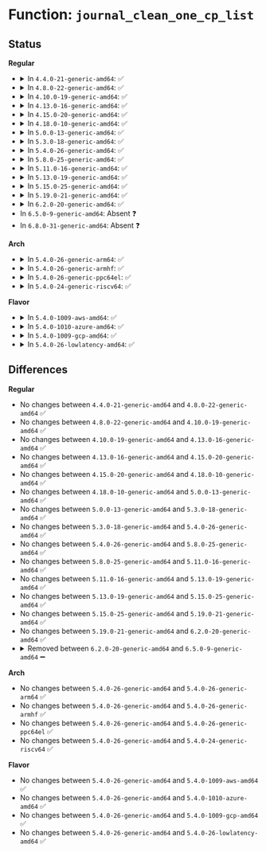# Function: <code>journal_clean_one_cp_list</code>

## Status
<b>Regular</b>
<ul>
<li>
<details>
<summary>In <code>4.4.0-21-generic-amd64</code>: ✅</summary>

```c
int journal_clean_one_cp_list(struct journal_head * jh, bool destroy)
```

```json
{
  "name": "journal_clean_one_cp_list",
  "collision_type": "Unique Static",
  "inline_type": "No",
  "funcs": [
    {
      "addr": 18446744071581913696,
      "name": "journal_clean_one_cp_list",
      "external": false,
      "loc": "fs/jbd2/checkpoint.c:425",
      "file": "fs/jbd2/checkpoint.c",
      "inline": "seen, unknown",
      "caller_inline": [],
      "caller_func": [
        "fs/jbd2/checkpoint.c:__jbd2_journal_clean_checkpoint_list",
        "fs/jbd2/checkpoint.c:__jbd2_journal_clean_checkpoint_list"
      ]
    }
  ],
  "symbols": [
    {
      "addr": 18446744071581913696,
      "name": "journal_clean_one_cp_list",
      "section": ".text",
      "bind": "STB_LOCAL",
      "size": 177
    }
  ]
}
```
</details>
</li>
<li>
<details>
<summary>In <code>4.8.0-22-generic-amd64</code>: ✅</summary>

```c
int journal_clean_one_cp_list(struct journal_head * jh, bool destroy)
```

```json
{
  "name": "journal_clean_one_cp_list",
  "collision_type": "Unique Static",
  "inline_type": "No",
  "funcs": [
    {
      "addr": 18446744071582100688,
      "name": "journal_clean_one_cp_list",
      "external": false,
      "loc": "fs/jbd2/checkpoint.c:425",
      "file": "fs/jbd2/checkpoint.c",
      "inline": "seen, unknown",
      "caller_inline": [],
      "caller_func": [
        "fs/jbd2/checkpoint.c:__jbd2_journal_clean_checkpoint_list",
        "fs/jbd2/checkpoint.c:__jbd2_journal_clean_checkpoint_list"
      ]
    }
  ],
  "symbols": [
    {
      "addr": 18446744071582100688,
      "name": "journal_clean_one_cp_list",
      "section": ".text",
      "bind": "STB_LOCAL",
      "size": 170
    }
  ]
}
```
</details>
</li>
<li>
<details>
<summary>In <code>4.10.0-19-generic-amd64</code>: ✅</summary>

```c
int journal_clean_one_cp_list(struct journal_head * jh, bool destroy)
```

```json
{
  "name": "journal_clean_one_cp_list",
  "collision_type": "Unique Static",
  "inline_type": "No",
  "funcs": [
    {
      "addr": 18446744071582190784,
      "name": "journal_clean_one_cp_list",
      "external": false,
      "loc": "fs/jbd2/checkpoint.c:425",
      "file": "fs/jbd2/checkpoint.c",
      "inline": "seen, unknown",
      "caller_inline": [],
      "caller_func": [
        "fs/jbd2/checkpoint.c:__jbd2_journal_clean_checkpoint_list",
        "fs/jbd2/checkpoint.c:__jbd2_journal_clean_checkpoint_list"
      ]
    }
  ],
  "symbols": [
    {
      "addr": 18446744071582190784,
      "name": "journal_clean_one_cp_list",
      "section": ".text",
      "bind": "STB_LOCAL",
      "size": 166
    }
  ]
}
```
</details>
</li>
<li>
<details>
<summary>In <code>4.13.0-16-generic-amd64</code>: ✅</summary>

```c
int journal_clean_one_cp_list(struct journal_head * jh, bool destroy)
```

```json
{
  "name": "journal_clean_one_cp_list",
  "collision_type": "Unique Static",
  "inline_type": "No",
  "funcs": [
    {
      "addr": 18446744071582276640,
      "name": "journal_clean_one_cp_list",
      "external": false,
      "loc": "fs/jbd2/checkpoint.c:425",
      "file": "fs/jbd2/checkpoint.c",
      "inline": "seen, unknown",
      "caller_inline": [],
      "caller_func": [
        "fs/jbd2/checkpoint.c:__jbd2_journal_clean_checkpoint_list",
        "fs/jbd2/checkpoint.c:__jbd2_journal_clean_checkpoint_list"
      ]
    }
  ],
  "symbols": [
    {
      "addr": 18446744071582276640,
      "name": "journal_clean_one_cp_list",
      "section": ".text",
      "bind": "STB_LOCAL",
      "size": 166
    }
  ]
}
```
</details>
</li>
<li>
<details>
<summary>In <code>4.15.0-20-generic-amd64</code>: ✅</summary>

```c
int journal_clean_one_cp_list(struct journal_head * jh, bool destroy)
```

```json
{
  "name": "journal_clean_one_cp_list",
  "collision_type": "Unique Static",
  "inline_type": "No",
  "funcs": [
    {
      "addr": 18446744071582425792,
      "name": "journal_clean_one_cp_list",
      "external": false,
      "loc": "fs/jbd2/checkpoint.c:425",
      "file": "fs/jbd2/checkpoint.c",
      "inline": "seen, unknown",
      "caller_inline": [],
      "caller_func": [
        "fs/jbd2/checkpoint.c:__jbd2_journal_clean_checkpoint_list",
        "fs/jbd2/checkpoint.c:__jbd2_journal_clean_checkpoint_list"
      ]
    }
  ],
  "symbols": [
    {
      "addr": 18446744071582425792,
      "name": "journal_clean_one_cp_list",
      "section": ".text",
      "bind": "STB_LOCAL",
      "size": 160
    }
  ]
}
```
</details>
</li>
<li>
<details>
<summary>In <code>4.18.0-10-generic-amd64</code>: ✅</summary>

```c
int journal_clean_one_cp_list(struct journal_head * jh, bool destroy)
```

```json
{
  "name": "journal_clean_one_cp_list",
  "collision_type": "Unique Static",
  "inline_type": "No",
  "funcs": [
    {
      "addr": 18446744071582615984,
      "name": "journal_clean_one_cp_list",
      "external": false,
      "loc": "fs/jbd2/checkpoint.c:422",
      "file": "fs/jbd2/checkpoint.c",
      "inline": "seen, unknown",
      "caller_inline": [],
      "caller_func": [
        "fs/jbd2/checkpoint.c:__jbd2_journal_clean_checkpoint_list",
        "fs/jbd2/checkpoint.c:__jbd2_journal_clean_checkpoint_list"
      ]
    }
  ],
  "symbols": [
    {
      "addr": 18446744071582615984,
      "name": "journal_clean_one_cp_list",
      "section": ".text",
      "bind": "STB_LOCAL",
      "size": 160
    }
  ]
}
```
</details>
</li>
<li>
<details>
<summary>In <code>5.0.0-13-generic-amd64</code>: ✅</summary>

```c
int journal_clean_one_cp_list(struct journal_head * jh, bool destroy)
```

```json
{
  "name": "journal_clean_one_cp_list",
  "collision_type": "Unique Static",
  "inline_type": "No",
  "funcs": [
    {
      "addr": 18446744071582717728,
      "name": "journal_clean_one_cp_list",
      "external": false,
      "loc": "fs/jbd2/checkpoint.c:422",
      "file": "fs/jbd2/checkpoint.c",
      "inline": "seen, unknown",
      "caller_inline": [],
      "caller_func": [
        "fs/jbd2/checkpoint.c:__jbd2_journal_clean_checkpoint_list",
        "fs/jbd2/checkpoint.c:__jbd2_journal_clean_checkpoint_list"
      ]
    }
  ],
  "symbols": [
    {
      "addr": 18446744071582717728,
      "name": "journal_clean_one_cp_list",
      "section": ".text",
      "bind": "STB_LOCAL",
      "size": 160
    }
  ]
}
```
</details>
</li>
<li>
<details>
<summary>In <code>5.3.0-18-generic-amd64</code>: ✅</summary>

```c
int journal_clean_one_cp_list(struct journal_head * jh, bool destroy)
```

```json
{
  "name": "journal_clean_one_cp_list",
  "collision_type": "Unique Static",
  "inline_type": "No",
  "funcs": [
    {
      "addr": 18446744071582891328,
      "name": "journal_clean_one_cp_list",
      "external": false,
      "loc": "fs/jbd2/checkpoint.c:434",
      "file": "fs/jbd2/checkpoint.c",
      "inline": "seen, unknown",
      "caller_inline": [],
      "caller_func": [
        "fs/jbd2/checkpoint.c:__jbd2_journal_clean_checkpoint_list",
        "fs/jbd2/checkpoint.c:__jbd2_journal_clean_checkpoint_list"
      ]
    }
  ],
  "symbols": [
    {
      "addr": 18446744071582891328,
      "name": "journal_clean_one_cp_list",
      "section": ".text",
      "bind": "STB_LOCAL",
      "size": 156
    }
  ]
}
```
</details>
</li>
<li>
<details>
<summary>In <code>5.4.0-26-generic-amd64</code>: ✅</summary>

```c
int journal_clean_one_cp_list(struct journal_head * jh, bool destroy)
```

```json
{
  "name": "journal_clean_one_cp_list",
  "collision_type": "Unique Static",
  "inline_type": "No",
  "funcs": [
    {
      "addr": 18446744071582997936,
      "name": "journal_clean_one_cp_list",
      "external": false,
      "loc": "fs/jbd2/checkpoint.c:434",
      "file": "fs/jbd2/checkpoint.c",
      "inline": "seen, unknown",
      "caller_inline": [],
      "caller_func": [
        "fs/jbd2/checkpoint.c:__jbd2_journal_clean_checkpoint_list",
        "fs/jbd2/checkpoint.c:__jbd2_journal_clean_checkpoint_list"
      ]
    }
  ],
  "symbols": [
    {
      "addr": 18446744071582997936,
      "name": "journal_clean_one_cp_list",
      "section": ".text",
      "bind": "STB_LOCAL",
      "size": 156
    }
  ]
}
```
</details>
</li>
<li>
<details>
<summary>In <code>5.8.0-25-generic-amd64</code>: ✅</summary>

```c
int journal_clean_one_cp_list(struct journal_head * jh, bool destroy)
```

```json
{
  "name": "journal_clean_one_cp_list",
  "collision_type": "Unique Static",
  "inline_type": "No",
  "funcs": [
    {
      "addr": 18446744071583314256,
      "name": "journal_clean_one_cp_list",
      "external": false,
      "loc": "fs/jbd2/checkpoint.c:434",
      "file": "fs/jbd2/checkpoint.c",
      "inline": "seen, unknown",
      "caller_inline": [],
      "caller_func": [
        "fs/jbd2/checkpoint.c:__jbd2_journal_clean_checkpoint_list",
        "fs/jbd2/checkpoint.c:__jbd2_journal_clean_checkpoint_list"
      ]
    }
  ],
  "symbols": [
    {
      "addr": 18446744071583314256,
      "name": "journal_clean_one_cp_list",
      "section": ".text",
      "bind": "STB_LOCAL",
      "size": 156
    }
  ]
}
```
</details>
</li>
<li>
<details>
<summary>In <code>5.11.0-16-generic-amd64</code>: ✅</summary>

```c
int journal_clean_one_cp_list(struct journal_head * jh, bool destroy)
```

```json
{
  "name": "journal_clean_one_cp_list",
  "collision_type": "Unique Static",
  "inline_type": "No",
  "funcs": [
    {
      "addr": 18446744071583429296,
      "name": "journal_clean_one_cp_list",
      "external": false,
      "loc": "fs/jbd2/checkpoint.c:436",
      "file": "fs/jbd2/checkpoint.c",
      "inline": "seen, unknown",
      "caller_inline": [],
      "caller_func": [
        "fs/jbd2/checkpoint.c:__jbd2_journal_clean_checkpoint_list",
        "fs/jbd2/checkpoint.c:__jbd2_journal_clean_checkpoint_list"
      ]
    }
  ],
  "symbols": [
    {
      "addr": 18446744071583429296,
      "name": "journal_clean_one_cp_list",
      "section": ".text",
      "bind": "STB_LOCAL",
      "size": 156
    }
  ]
}
```
</details>
</li>
<li>
<details>
<summary>In <code>5.13.0-19-generic-amd64</code>: ✅</summary>

```c
int journal_clean_one_cp_list(struct journal_head * jh, bool destroy)
```

```json
{
  "name": "journal_clean_one_cp_list",
  "collision_type": "Unique Static",
  "inline_type": "No",
  "funcs": [
    {
      "addr": 18446744071583451936,
      "name": "journal_clean_one_cp_list",
      "external": false,
      "loc": "fs/jbd2/checkpoint.c:436",
      "file": "fs/jbd2/checkpoint.c",
      "inline": "seen, unknown",
      "caller_inline": [],
      "caller_func": [
        "fs/jbd2/checkpoint.c:__jbd2_journal_clean_checkpoint_list",
        "fs/jbd2/checkpoint.c:__jbd2_journal_clean_checkpoint_list"
      ]
    }
  ],
  "symbols": [
    {
      "addr": 18446744071583451936,
      "name": "journal_clean_one_cp_list",
      "section": ".text",
      "bind": "STB_LOCAL",
      "size": 156
    }
  ]
}
```
</details>
</li>
<li>
<details>
<summary>In <code>5.15.0-25-generic-amd64</code>: ✅</summary>

```c
int journal_clean_one_cp_list(struct journal_head * jh, bool destroy)
```

```json
{
  "name": "journal_clean_one_cp_list",
  "collision_type": "Unique Static",
  "inline_type": "No",
  "funcs": [
    {
      "addr": 18446744071583802496,
      "name": "journal_clean_one_cp_list",
      "external": false,
      "loc": "fs/jbd2/checkpoint.c:420",
      "file": "fs/jbd2/checkpoint.c",
      "inline": "seen, unknown",
      "caller_inline": [],
      "caller_func": [
        "fs/jbd2/checkpoint.c:__jbd2_journal_clean_checkpoint_list",
        "fs/jbd2/checkpoint.c:__jbd2_journal_clean_checkpoint_list"
      ]
    }
  ],
  "symbols": [
    {
      "addr": 18446744071583802496,
      "name": "journal_clean_one_cp_list",
      "section": ".text",
      "bind": "STB_LOCAL",
      "size": 139
    }
  ]
}
```
</details>
</li>
<li>
<details>
<summary>In <code>5.19.0-21-generic-amd64</code>: ✅</summary>

```c
int journal_clean_one_cp_list(struct journal_head * jh, bool destroy)
```

```json
{
  "name": "journal_clean_one_cp_list",
  "collision_type": "Unique Static",
  "inline_type": "No",
  "funcs": [
    {
      "addr": 18446744071584367280,
      "name": "journal_clean_one_cp_list",
      "external": false,
      "loc": "fs/jbd2/checkpoint.c:420",
      "file": "fs/jbd2/checkpoint.c",
      "inline": "seen, unknown",
      "caller_inline": [],
      "caller_func": [
        "fs/jbd2/checkpoint.c:__jbd2_journal_clean_checkpoint_list",
        "fs/jbd2/checkpoint.c:__jbd2_journal_clean_checkpoint_list"
      ]
    }
  ],
  "symbols": [
    {
      "addr": 18446744071584367280,
      "name": "journal_clean_one_cp_list",
      "section": ".text",
      "bind": "STB_LOCAL",
      "size": 169
    }
  ]
}
```
</details>
</li>
<li>
<details>
<summary>In <code>6.2.0-20-generic-amd64</code>: ✅</summary>

```c
int journal_clean_one_cp_list(struct journal_head * jh, bool destroy)
```

```json
{
  "name": "journal_clean_one_cp_list",
  "collision_type": "Unique Static",
  "inline_type": "No",
  "funcs": [
    {
      "addr": 18446744071585018528,
      "name": "journal_clean_one_cp_list",
      "external": false,
      "loc": "fs/jbd2/checkpoint.c:420",
      "file": "fs/jbd2/checkpoint.c",
      "inline": "seen, unknown",
      "caller_inline": [],
      "caller_func": [
        "fs/jbd2/checkpoint.c:__jbd2_journal_clean_checkpoint_list",
        "fs/jbd2/checkpoint.c:__jbd2_journal_clean_checkpoint_list"
      ]
    }
  ],
  "symbols": [
    {
      "addr": 18446744071585018528,
      "name": "journal_clean_one_cp_list",
      "section": ".text",
      "bind": "STB_LOCAL",
      "size": 169
    }
  ]
}
```
</details>
</li>
<li>
In <code>6.5.0-9-generic-amd64</code>: Absent ❓
</li>
<li>
In <code>6.8.0-31-generic-amd64</code>: Absent ❓
</li>
</ul>
<b>Arch</b>
<ul>
<li>
<details>
<summary>In <code>5.4.0-26-generic-arm64</code>: ✅</summary>

```c
int journal_clean_one_cp_list(struct journal_head * jh, bool destroy)
```

```json
{
  "name": "journal_clean_one_cp_list",
  "collision_type": "Unique Static",
  "inline_type": "No",
  "funcs": [
    {
      "addr": 18446603336494684824,
      "name": "journal_clean_one_cp_list",
      "external": false,
      "loc": "fs/jbd2/checkpoint.c:434",
      "file": "fs/jbd2/checkpoint.c",
      "inline": "seen, unknown",
      "caller_inline": [],
      "caller_func": [
        "fs/jbd2/checkpoint.c:__jbd2_journal_clean_checkpoint_list",
        "fs/jbd2/checkpoint.c:__jbd2_journal_clean_checkpoint_list"
      ]
    }
  ],
  "symbols": [
    {
      "addr": 18446603336494684824,
      "name": "journal_clean_one_cp_list",
      "section": ".text",
      "bind": "STB_LOCAL",
      "size": 224
    }
  ]
}
```
</details>
</li>
<li>
<details>
<summary>In <code>5.4.0-26-generic-armhf</code>: ✅</summary>

```c
int journal_clean_one_cp_list(struct journal_head * jh, bool destroy)
```

```json
{
  "name": "journal_clean_one_cp_list",
  "collision_type": "Unique Static",
  "inline_type": "No",
  "funcs": [
    {
      "addr": 3228124348,
      "name": "journal_clean_one_cp_list",
      "external": false,
      "loc": "fs/jbd2/checkpoint.c:434",
      "file": "fs/jbd2/checkpoint.c",
      "inline": "seen, unknown",
      "caller_inline": [],
      "caller_func": [
        "fs/jbd2/checkpoint.c:__jbd2_journal_clean_checkpoint_list",
        "fs/jbd2/checkpoint.c:__jbd2_journal_clean_checkpoint_list"
      ]
    }
  ],
  "symbols": [
    {
      "addr": 3228124348,
      "name": "journal_clean_one_cp_list",
      "section": ".text",
      "bind": "STB_LOCAL",
      "size": 188
    }
  ]
}
```
</details>
</li>
<li>
<details>
<summary>In <code>5.4.0-26-generic-ppc64el</code>: ✅</summary>

```c
int journal_clean_one_cp_list(struct journal_head * jh, bool destroy)
```

```json
{
  "name": "journal_clean_one_cp_list",
  "collision_type": "Unique Static",
  "inline_type": "No",
  "funcs": [
    {
      "addr": 13835058055288500240,
      "name": "journal_clean_one_cp_list",
      "external": false,
      "loc": "fs/jbd2/checkpoint.c:434",
      "file": "fs/jbd2/checkpoint.c",
      "inline": "seen, unknown",
      "caller_inline": [],
      "caller_func": [
        "fs/jbd2/checkpoint.c:__jbd2_journal_clean_checkpoint_list",
        "fs/jbd2/checkpoint.c:__jbd2_journal_clean_checkpoint_list"
      ]
    }
  ],
  "symbols": [
    {
      "addr": 13835058055288500240,
      "name": "journal_clean_one_cp_list",
      "section": ".text",
      "bind": "STB_LOCAL",
      "size": 316
    }
  ]
}
```
</details>
</li>
<li>
<details>
<summary>In <code>5.4.0-24-generic-riscv64</code>: ✅</summary>

```c
int journal_clean_one_cp_list(struct journal_head * jh, bool destroy)
```

```json
{
  "name": "journal_clean_one_cp_list",
  "collision_type": "Unique Static",
  "inline_type": "No",
  "funcs": [
    {
      "addr": 18446743936274042276,
      "name": "journal_clean_one_cp_list",
      "external": false,
      "loc": "fs/jbd2/checkpoint.c:434",
      "file": "fs/jbd2/checkpoint.c",
      "inline": "seen, unknown",
      "caller_inline": [],
      "caller_func": [
        "fs/jbd2/checkpoint.c:__jbd2_journal_clean_checkpoint_list",
        "fs/jbd2/checkpoint.c:__jbd2_journal_clean_checkpoint_list"
      ]
    }
  ],
  "symbols": [
    {
      "addr": 18446743936274042276,
      "name": "journal_clean_one_cp_list",
      "section": ".text",
      "bind": "STB_LOCAL",
      "size": 144
    }
  ]
}
```
</details>
</li>
</ul>
<b>Flavor</b>
<ul>
<li>
<details>
<summary>In <code>5.4.0-1009-aws-amd64</code>: ✅</summary>

```c
int journal_clean_one_cp_list(struct journal_head * jh, bool destroy)
```

```json
{
  "name": "journal_clean_one_cp_list",
  "collision_type": "Unique Static",
  "inline_type": "No",
  "funcs": [
    {
      "addr": 18446744071582966672,
      "name": "journal_clean_one_cp_list",
      "external": false,
      "loc": "fs/jbd2/checkpoint.c:434",
      "file": "fs/jbd2/checkpoint.c",
      "inline": "seen, unknown",
      "caller_inline": [],
      "caller_func": [
        "fs/jbd2/checkpoint.c:__jbd2_journal_clean_checkpoint_list",
        "fs/jbd2/checkpoint.c:__jbd2_journal_clean_checkpoint_list"
      ]
    }
  ],
  "symbols": [
    {
      "addr": 18446744071582966672,
      "name": "journal_clean_one_cp_list",
      "section": ".text",
      "bind": "STB_LOCAL",
      "size": 156
    }
  ]
}
```
</details>
</li>
<li>
<details>
<summary>In <code>5.4.0-1010-azure-amd64</code>: ✅</summary>

```c
int journal_clean_one_cp_list(struct journal_head * jh, bool destroy)
```

```json
{
  "name": "journal_clean_one_cp_list",
  "collision_type": "Unique Static",
  "inline_type": "No",
  "funcs": [
    {
      "addr": 18446744071582903824,
      "name": "journal_clean_one_cp_list",
      "external": false,
      "loc": "fs/jbd2/checkpoint.c:434",
      "file": "fs/jbd2/checkpoint.c",
      "inline": "seen, unknown",
      "caller_inline": [],
      "caller_func": [
        "fs/jbd2/checkpoint.c:__jbd2_journal_clean_checkpoint_list",
        "fs/jbd2/checkpoint.c:__jbd2_journal_clean_checkpoint_list"
      ]
    }
  ],
  "symbols": [
    {
      "addr": 18446744071582903824,
      "name": "journal_clean_one_cp_list",
      "section": ".text",
      "bind": "STB_LOCAL",
      "size": 156
    }
  ]
}
```
</details>
</li>
<li>
<details>
<summary>In <code>5.4.0-1009-gcp-amd64</code>: ✅</summary>

```c
int journal_clean_one_cp_list(struct journal_head * jh, bool destroy)
```

```json
{
  "name": "journal_clean_one_cp_list",
  "collision_type": "Unique Static",
  "inline_type": "No",
  "funcs": [
    {
      "addr": 18446744071582955280,
      "name": "journal_clean_one_cp_list",
      "external": false,
      "loc": "fs/jbd2/checkpoint.c:434",
      "file": "fs/jbd2/checkpoint.c",
      "inline": "seen, unknown",
      "caller_inline": [],
      "caller_func": [
        "fs/jbd2/checkpoint.c:__jbd2_journal_clean_checkpoint_list",
        "fs/jbd2/checkpoint.c:__jbd2_journal_clean_checkpoint_list"
      ]
    }
  ],
  "symbols": [
    {
      "addr": 18446744071582955280,
      "name": "journal_clean_one_cp_list",
      "section": ".text",
      "bind": "STB_LOCAL",
      "size": 156
    }
  ]
}
```
</details>
</li>
<li>
<details>
<summary>In <code>5.4.0-26-lowlatency-amd64</code>: ✅</summary>

```c
int journal_clean_one_cp_list(struct journal_head * jh, bool destroy)
```

```json
{
  "name": "journal_clean_one_cp_list",
  "collision_type": "Unique Static",
  "inline_type": "No",
  "funcs": [
    {
      "addr": 18446744071583043776,
      "name": "journal_clean_one_cp_list",
      "external": false,
      "loc": "fs/jbd2/checkpoint.c:434",
      "file": "fs/jbd2/checkpoint.c",
      "inline": "seen, unknown",
      "caller_inline": [],
      "caller_func": [
        "fs/jbd2/checkpoint.c:__jbd2_journal_clean_checkpoint_list",
        "fs/jbd2/checkpoint.c:__jbd2_journal_clean_checkpoint_list"
      ]
    }
  ],
  "symbols": [
    {
      "addr": 18446744071583043776,
      "name": "journal_clean_one_cp_list",
      "section": ".text",
      "bind": "STB_LOCAL",
      "size": 156
    }
  ]
}
```
</details>
</li>
</ul>

## Differences
<b>Regular</b>
<ul>
<li>
No changes between <code>4.4.0-21-generic-amd64</code> and <code>4.8.0-22-generic-amd64</code> ✅
</li>
<li>
No changes between <code>4.8.0-22-generic-amd64</code> and <code>4.10.0-19-generic-amd64</code> ✅
</li>
<li>
No changes between <code>4.10.0-19-generic-amd64</code> and <code>4.13.0-16-generic-amd64</code> ✅
</li>
<li>
No changes between <code>4.13.0-16-generic-amd64</code> and <code>4.15.0-20-generic-amd64</code> ✅
</li>
<li>
No changes between <code>4.15.0-20-generic-amd64</code> and <code>4.18.0-10-generic-amd64</code> ✅
</li>
<li>
No changes between <code>4.18.0-10-generic-amd64</code> and <code>5.0.0-13-generic-amd64</code> ✅
</li>
<li>
No changes between <code>5.0.0-13-generic-amd64</code> and <code>5.3.0-18-generic-amd64</code> ✅
</li>
<li>
No changes between <code>5.3.0-18-generic-amd64</code> and <code>5.4.0-26-generic-amd64</code> ✅
</li>
<li>
No changes between <code>5.4.0-26-generic-amd64</code> and <code>5.8.0-25-generic-amd64</code> ✅
</li>
<li>
No changes between <code>5.8.0-25-generic-amd64</code> and <code>5.11.0-16-generic-amd64</code> ✅
</li>
<li>
No changes between <code>5.11.0-16-generic-amd64</code> and <code>5.13.0-19-generic-amd64</code> ✅
</li>
<li>
No changes between <code>5.13.0-19-generic-amd64</code> and <code>5.15.0-25-generic-amd64</code> ✅
</li>
<li>
No changes between <code>5.15.0-25-generic-amd64</code> and <code>5.19.0-21-generic-amd64</code> ✅
</li>
<li>
No changes between <code>5.19.0-21-generic-amd64</code> and <code>6.2.0-20-generic-amd64</code> ✅
</li>
<li>
<details>
<summary>Removed between <code>6.2.0-20-generic-amd64</code> and <code>6.5.0-9-generic-amd64</code> ➖</summary>

```c
int journal_clean_one_cp_list(struct journal_head * jh, bool destroy)
```
</details>
</li>
</ul>
<b>Arch</b>
<ul>
<li>
No changes between <code>5.4.0-26-generic-amd64</code> and <code>5.4.0-26-generic-arm64</code> ✅
</li>
<li>
No changes between <code>5.4.0-26-generic-amd64</code> and <code>5.4.0-26-generic-armhf</code> ✅
</li>
<li>
No changes between <code>5.4.0-26-generic-amd64</code> and <code>5.4.0-26-generic-ppc64el</code> ✅
</li>
<li>
No changes between <code>5.4.0-26-generic-amd64</code> and <code>5.4.0-24-generic-riscv64</code> ✅
</li>
</ul>
<b>Flavor</b>
<ul>
<li>
No changes between <code>5.4.0-26-generic-amd64</code> and <code>5.4.0-1009-aws-amd64</code> ✅
</li>
<li>
No changes between <code>5.4.0-26-generic-amd64</code> and <code>5.4.0-1010-azure-amd64</code> ✅
</li>
<li>
No changes between <code>5.4.0-26-generic-amd64</code> and <code>5.4.0-1009-gcp-amd64</code> ✅
</li>
<li>
No changes between <code>5.4.0-26-generic-amd64</code> and <code>5.4.0-26-lowlatency-amd64</code> ✅
</li>
</ul>
